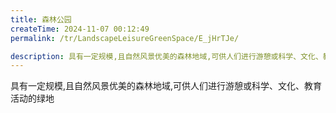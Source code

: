 ```yaml
---
title: 森林公园
createTime: 2024-11-07 00:12:49
permalink: /tr/LandscapeLeisureGreenSpace/E_jHrTJe/

description: 具有一定规模,且自然风景优美的森林地域,可供人们进行游憩或科学、文化、教育活动的绿地
---
```


具有一定规模,且自然风景优美的森林地域,可供人们进行游憩或科学、文化、教育活动的绿地
